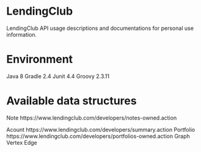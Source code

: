 # LendingClub
LendingClub API usage descriptions and documentations for personal use information.
# Environment
Java 8
Gradle 2.4
Junit 4.4
Groovy 2.3.11
# Available data structures
<p>Note https://www.lendingclub.com/developers/notes-owned.action</p>
Acount https://www.lendingclub.com/developers/summary.action
Portfolio https://www.lendingclub.com/developers/portfolios-owned.action
Graph
Vertex
Edge
